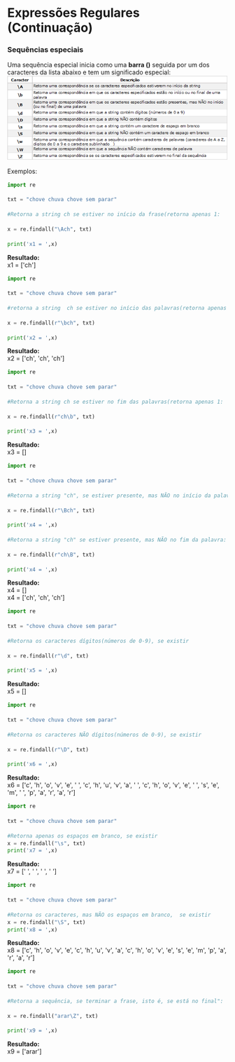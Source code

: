 # Expressões Regulares (Continuação)

### <b>Sequências especiais</b>
Uma sequência especial inicia como uma **barra (\)** seguida por um dos caracteres da lista abaixo e tem um significado especial: <br>
![funcao](/imagens/regex1.png)

Exemplos:
``` python
import re

txt = "chove chuva chove sem parar"

#Retorna a string ch se estiver no início da frase(retorna apenas 1:

x = re.findall("\Ach", txt)

print('x1 = ',x)
```
**Resultado:**<br>
x1 =  ['ch']<br>

``` python
import re

txt = "chove chuva chove sem parar"

#retorna a string  ch se estiver no início das palavras(retorna apenas 1:

x = re.findall(r"\bch", txt)

print('x2 = ',x)
```
**Resultado:**<br>
x2 =  ['ch', 'ch', 'ch']<br>

``` python
import re

txt = "chove chuva chove sem parar"

#Retorna a string ch se estiver no fim das palavras(retorna apenas 1:

x = re.findall(r"ch\b", txt)

print('x3 = ',x)
```
**Resultado:**<br>
x3 =  [] <br>

``` python
import re

txt = "chove chuva chove sem parar"

#Retorna a string "ch", se estiver presente, mas NÃO no início da palavra:

x = re.findall(r"\Bch", txt)

print('x4 = ',x)

#Retorna a string "ch" se estiver presente, mas NÃO no fim da palavra:

x = re.findall(r"ch\B", txt)

print('x4 = ',x)
```
**Resultado:**<br>
x4 =  []<br>
x4 =  ['ch', 'ch', 'ch']<br>

``` python
import re

txt = "chove chuva chove sem parar"

#Retorna os caracteres dígitos(números de 0-9), se existir

x = re.findall(r"\d", txt)

print('x5 = ',x)
```
**Resultado:**<br>
x5 =  [] <br>

``` python
import re

txt = "chove chuva chove sem parar"

#Retorna os caracteres NÃO dígitos(números de 0-9), se existir

x = re.findall(r"\D", txt)

print('x6 = ',x)
``` 
**Resultado:**<br>
x6 =  ['c', 'h', 'o', 'v', 'e', ' ', 'c', 'h', 'u', 'v', 'a', ' ', 'c', 'h', 'o', 'v', 'e', ' ', 's', 'e', 'm', ' ', 'p', 'a', 'r', 'a', 'r'] <br>

``` python
import re

txt = "chove chuva chove sem parar"

#Retorna apenas os espaços em branco, se existir
x = re.findall("\s", txt)
print('x7 = ',x)
```
**Resultado:**<br>
x7 =  [' ', ' ', ' ', ' ']<br>

``` python
import re

txt = "chove chuva chove sem parar"

#Retorna os caracteres, mas NÃO os espaços em branco,  se existir
x = re.findall("\S", txt)
print('x8 = ',x)
```
**Resultado:**<br>
x8 =  ['c', 'h', 'o', 'v', 'e', 'c', 'h', 'u', 'v', 'a', 'c', 'h', 'o', 'v', 'e', 's', 'e', 'm', 'p', 'a', 'r', 'a', 'r'] <br>

``` python
import re

txt = "chove chuva chove sem parar"

#Retorna a sequência, se terminar a frase, isto é, se está no final":

x = re.findall("arar\Z", txt)

print('x9 = ',x)
```
**Resultado:**<br>
x9 =  ['arar'] <br>
